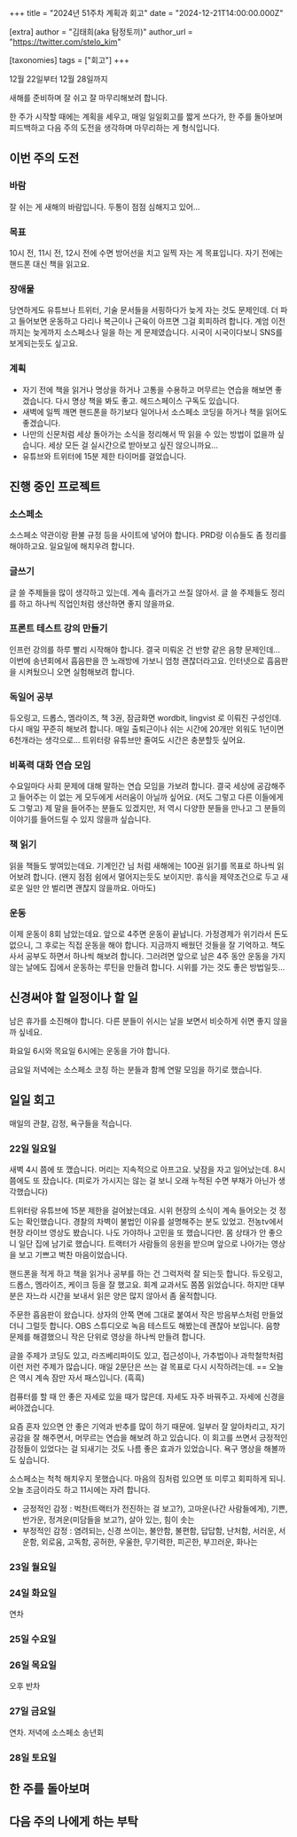 +++
title = "2024년 51주차 계획과 회고"
date = "2024-12-21T14:00:00.000Z"

[extra]
author = "김태희(aka 탐정토끼)"
author_url = "https://twitter.com/stelo_kim"

[taxonomies]
tags = ["회고"]
+++

12월 22일부터 12월 28일까지

새해를 준비하며 잘 쉬고 잘 마무리해보려 합니다.

<!-- more -->

한 주가 시작할 때에는 계획을 세우고, 매일 일일회고를 짧게 쓰다가, 한 주를 돌아보며 피드백하고 다음 주의 도전을 생각하며 마무리하는 게 형식입니다.

## 이번 주의 도전

### 바람
잘 쉬는 게 새해의 바람입니다. 두통이 점점 심해지고 있어...

### 목표 
10시 전, 11시 전, 12시 전에 수면 방어선을 치고 일찍 자는 게 목표입니다. 자기 전에는 핸드폰 대신 책을 읽고요.

### 장애물
당연하게도 유튜브나 트위터, 기술 문서들을 서핑하다가 늦게 자는 것도 문제인데. 더 파고 들어보면 운동하고 다리나 복근이나 근육이 아프면 그걸 회피하려 합니다. 계엄 이전까지는 늦게까지 소스페소나 일을 하는 게 문제였습니다. 시국이 시국이다보니 SNS를 보게되는듯도 싶고요.

### 계획
- 자기 전에 책을 읽거나 명상을 하거나 고통을 수용하고 머무르는 연습을 해보면 좋겠습니다. 다시 명상 책을 봐도 좋고. 헤드스페이스 구독도 있습니다.
- 새벽에 일찍 깨면 핸드폰을 하기보다 일어나서 소스페소 코딩을 하거나 책을 읽어도 좋겠습니다.
- 나만의 신문처럼 세상 돌아가는 소식을 정리해서 딱 읽을 수 있는 방법이 없을까 싶습니다. 세상 모든 걸 실시간으로 받아보고 싶진 않으니까요...
- 유튜브와 트위터에 15분 제한 타이머를 걸었습니다.

## 진행 중인 프로젝트

### 소스페소
소스페소 약관이랑 환불 규정 등을 사이트에 넣어야 합니다. PRD랑 이슈들도 좀 정리를 해야하고요. 일요일에 해치우려 합니다.

### 글쓰기
글 쓸 주제들을 많이 생각하고 있는데. 계속 흘러가고 쓰질 않아서. 글 쓸 주제들도 정리를 하고 하나씩 직업인처럼 생산하면 좋지 않을까요.

### 프론트 테스트 강의 만들기

인프런 강의를 하루 빨리 시작해야 합니다. 결국 미뤄온 건 반향 같은 음향 문제인데... 이번에 송년회에서 흡음판을 깐 노래방에 가보니 엄청 괜찮더라고요. 인터넷으로 흡음판을 시켜뒀으니 오면 실험해보려 합니다.

### 독일어 공부

듀오링고, 드롭스, 멤라이즈, 책 3권, 잠금화면 wordbit, lingvist 로 이뤄진 구성인데. 다시 매일 꾸준히 해보려 합니다. 매일 출퇴근이나 쉬는 시간에 20개만 외워도 1년이면 6천개라는 생각으로... 트위터랑 유튜브만 줄여도 시간은 충분할듯 싶어요.

### 비폭력 대화 연습 모임

수요일마다 사회 문제에 대해 말하는 연습 모임을 가보려 합니다. 결국 세상에 공감해주고 들어주는 이 없는 게 모두에게 서러움이 아닐까 싶어요. (저도 그렇고 다른 이들에게도 그렇고) 제 말을 들어주는 분들도 있겠지만, 저 역시 다양한 분들을 만나고 그 분들의 이야기를 들어드릴 수 있지 않을까 싶습니다.

### 책 읽기

읽을 책들도 쌓여있는데요. 기계인간 님 처럼 새해에는 100권 읽기를 목표로 하나씩 읽어보려 합니다. (왠지 점점 쉼에서 멀어지는듯도 보이지만. 휴식을 제약조건으로 두고 새로운 일만 안 벌리면 괜찮지 않을까요. 아마도)

### 운동

이제 운동이 8회 남았는데요. 앞으로 4주면 운동이 끝납니다. 가정경제가 위기라서 돈도 없으니, 그 후로는 직접 운동을 해야 합니다. 지금까지 배웠던 것들을 잘 기억하고. 책도 사서 공부도 하면서 하나씩 해보려 합니다. 그러려면 앞으로 남은 4주 동안 운동을 가지 않는 날에도 집에서 운동하는 루틴을 만들려 합니다. 시위를 가는 것도 좋은 방법일듯...

## 신경써야 할 일정이나 할 일
남은 휴가를 소진해야 합니다. 다른 분들이 쉬시는 날을 보면서 비슷하게 쉬면 좋지 않을까 싶네요.

화요일 6시와 목요일 6시에는 운동을 가야 합니다.

금요일 저녁에는 소스페소 코칭 하는 분들과 함께 연말 모임을 하기로 했습니다. 

## 일일 회고

매일의 관찰, 감정, 욕구들을 적습니다.

### 22일 일요일

새벽 4시 쯤에 또 깼습니다. 머리는 지속적으로 아프고요. 낮잠을 자고 일어났는데. 8시 쯤에도 또 잤습니다. (피로가 가시지는 않는 걸 보니 오래 누적된 수면 부채가 아닌가 생각했습니다)

트위터랑 유튜브에 15분 제한을 걸어놨는데요. 시위 현장의 소식이 계속 들어오는 것 정도는 확인했습니다. 경찰의 차벽이 불법인 이유를 설명해주는 분도 있었고. 전농tv에서 현장 라이브 영상도 봤습니다. 나도 가야하나 고민을 또 했습니다만. 몸 상태가 안 좋으니 일단 집에 남기로 했습니다. 트랙터가 사람들의 응원을 받으며 앞으로 나아가는 영상을 보고 기쁘고 벅찬 마음이었습니다.

핸드폰을 적게 하고 책을 읽거나 공부를 하는 건 그럭저럭 잘 되는듯 합니다. 듀오링고, 드롭스, 멤라이즈, 케이크 등을 잘 했고요. 회계 교과서도 쫌쫌 읽었습니다. 하지만 대부분은 자느라 시간을 보내서 읽은 양은 많지 않아서 좀 울적합니다.

주문한 흡음판이 왔습니다. 상자의 안쪽 면에 그대로 붙여서 작은 방음부스처럼 만들었더니 그럴듯 합니다. OBS 스튜디오로 녹음 테스트도 해봤는데 괜찮아 보입니다. 음향 문제를 해결했으니 작은 단위로 영상을 하나씩 만들려 합니다.

글쓸 주제가 코딩도 있고, 라즈베리파이도 있고, 접근성이나, 가추법이나 과학철학처럼 이런 저런 주제가 많습니다. 매일 2문단은 쓰는 걸 목표로 다시 시작하려는데. == 오늘은 역시 계속 잠만 자서 패스입니다. (흑흑)

컴퓨터를 할 때 안 좋은 자세로 있을 때가 많은데. 자세도 자주 바꿔주고. 자세에 신경을 써야겠습니다.

요즘 혼자 있으면 안 좋은 기억과 반추를 많이 하기 때문에. 일부러 잘 알아차리고, 자기 공감을 잘 해주면서, 머무르는 연습을 해보려 하고 있습니다. 이 회고를 쓰면서 긍정적인 감정들이 있었다는 걸 되새기는 것도 나름 좋은 효과가 있었습니다. 욕구 명상을 해볼까도 싶습니다.

소스페소는 척척 해치우지 못했습니다. 마음의 짐처럼 있으면 또 미루고 회피하게 되니. 오늘 조금이라도 하고 11시에는 자려 합니다.

- 긍정적인 감정 : 벅찬(트랙터가 전진하는 걸 보고?), 고마운(나간 사람들에게), 기쁜, 반가운, 정겨운(미담들을 보고?), 살아 있는, 힘이 솟는
- 부정적인 감정 : 염려되는, 신경 쓰이는, 불안함, 불편함, 답답함, 난처함, 서러운, 서운함, 외로움, 고독함, 공허한, 우울한, 무기력한, 피곤한, 부끄러운, 화나는

### 23일 월요일

### 24일 화요일
연차

### 25일 수요일


### 26일 목요일
오후 반차

### 27일 금요일
연차. 저녁에 소스페소 송년회

### 28일 토요일

## 한 주를 돌아보며

## 다음 주의 나에게 하는 부탁
